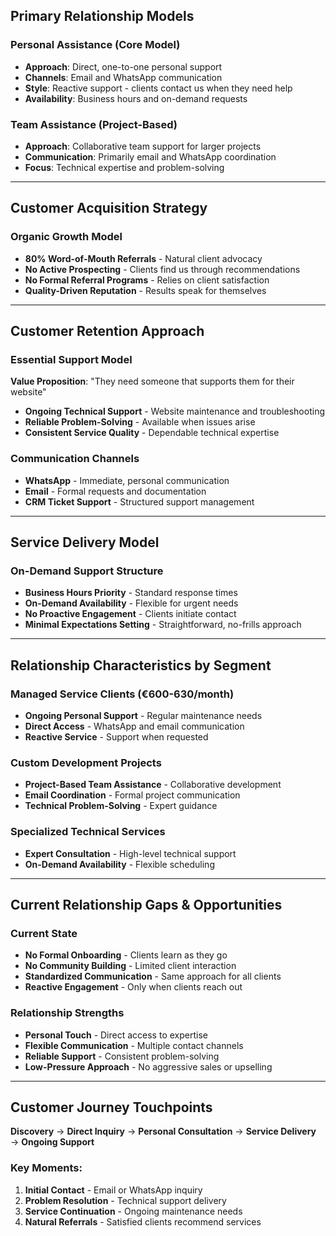 ## **Primary Relationship Models**

### **Personal Assistance (Core Model)**

- **Approach**: Direct, one-to-one personal support
- **Channels**: Email and WhatsApp communication
- **Style**: Reactive support - clients contact us when they need help
- **Availability**: Business hours and on-demand requests

### **Team Assistance (Project-Based)**

- **Approach**: Collaborative team support for larger projects
- **Communication**: Primarily email and WhatsApp coordination
- **Focus**: Technical expertise and problem-solving

---

## **Customer Acquisition Strategy**

### **Organic Growth Model**

- **80% Word-of-Mouth Referrals** - Natural client advocacy
- **No Active Prospecting** - Clients find us through recommendations
- **No Formal Referral Programs** - Relies on client satisfaction
- **Quality-Driven Reputation** - Results speak for themselves

---

## **Customer Retention Approach**

### **Essential Support Model**

**Value Proposition**: "They need someone that supports them for their website"

- **Ongoing Technical Support** - Website maintenance and troubleshooting
- **Reliable Problem-Solving** - Available when issues arise
- **Consistent Service Quality** - Dependable technical expertise

### **Communication Channels**

- **WhatsApp** - Immediate, personal communication
- **Email** - Formal requests and documentation
- **CRM Ticket Support** - Structured support management

---

## **Service Delivery Model**

### **On-Demand Support Structure**

- **Business Hours Priority** - Standard response times
- **On-Demand Availability** - Flexible for urgent needs
- **No Proactive Engagement** - Clients initiate contact
- **Minimal Expectations Setting** - Straightforward, no-frills approach

---

## **Relationship Characteristics by Segment**

### **Managed Service Clients (€600-630/month)**

- **Ongoing Personal Support** - Regular maintenance needs
- **Direct Access** - WhatsApp and email communication
- **Reactive Service** - Support when requested

### **Custom Development Projects**

- **Project-Based Team Assistance** - Collaborative development
- **Email Coordination** - Formal project communication
- **Technical Problem-Solving** - Expert guidance

### **Specialized Technical Services**

- **Expert Consultation** - High-level technical support
- **On-Demand Availability** - Flexible scheduling

---

## **Current Relationship Gaps & Opportunities**

### **Current State**

- **No Formal Onboarding** - Clients learn as they go
- **No Community Building** - Limited client interaction
- **Standardized Communication** - Same approach for all clients
- **Reactive Engagement** - Only when clients reach out

### **Relationship Strengths**

- **Personal Touch** - Direct access to expertise
- **Flexible Communication** - Multiple contact channels
- **Reliable Support** - Consistent problem-solving
- **Low-Pressure Approach** - No aggressive sales or upselling

---

## **Customer Journey Touchpoints**

**Discovery** → **Direct Inquiry** → **Personal Consultation** → **Service Delivery** → **Ongoing Support**

### Key Moments:

1. **Initial Contact** - Email or WhatsApp inquiry
2. **Problem Resolution** - Technical support delivery
3. **Service Continuation** - Ongoing maintenance needs
4. **Natural Referrals** - Satisfied clients recommend services
